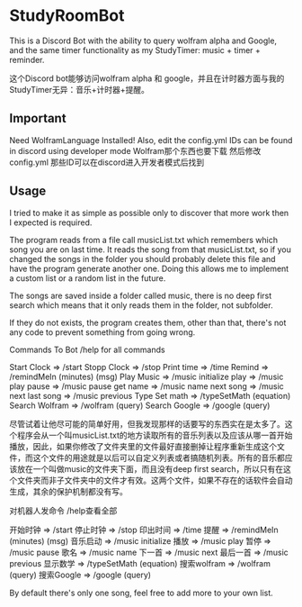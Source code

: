 # StudyRoomBot
This is a Discord Bot with the ability to query wolfram alpha and Google, and the same timer functionality as my StudyTimer: music + timer + reminder.

这个Discord bot能够访问wolfram alpha 和 google，并且在计时器方面与我的StudyTimer无异：音乐+计时器+提醒。

## Important
Need WolframLanguage Installed!
Also, edit the config.yml
IDs can be found in discord using developer mode
Wolfram那个东西也要下载
然后修改config.yml
那些ID可以在discord进入开发者模式后找到

## Usage
I tried to make it as simple as possible only to discover that more work then I expected is required. 

The program reads from a file call musicList.txt which remembers which song you are on last time. It reads the song from that musicList.txt, so if you changed the songs in the folder you should probably delete this file and have the program generate another one. Doing this allows me to implement a custom list or a random list in the future.

The songs are saved inside a folder called music, there is no deep first search which means that it only reads them in the folder, not subfolder. 

If they do not exists, the program creates them, other than that, there's not any code to prevent something from going wrong.

Commands To Bot
/help for all commands

Start Clock    => /start
Stopp Clock    => /stop
Print time     => /time
Remind         => /remindMeIn (minutes) (msg)
Play Music     => /music initialize
          play => /music play
         pause => /music pause
      get name => /music name
     next song => /music next
     last song => /music previous
Type Set math  => /typeSetMath (equation)
Search Wolfram => /wolfram (query)
Search Google  => /google (query)

尽管试着让他尽可能的简单好用，但我发现那样的话要写的东西实在是太多了。这个程序会从一个叫musicList.txt的地方读取所有的音乐列表以及应该从哪一首开始播放，因此，如果你修改了文件夹里的文件最好直接删掉让程序重新生成这个文件，而这个文件的用途就是以后可以自定义列表或者搞随机列表。所有的音乐都应该放在一个叫做music的文件夹下面，而且没有deep first search，所以只有在这个文件夹而非子文件夹中的文件才有效。这两个文件，如果不存在的话软件会自动生成，其余的保护机制都没有写。

对机器人发命令
/help查看全部

开始时钟 => /start
停止时钟 => /stop
印出时间 => /time
提醒 => /remindMeIn (minutes) (msg)
音乐启动 => /music initialize
播放 => /music play
暂停 => /music pause
歌名 => /music name
下一首 => /music next
最后一首 => /music previous
显示数学 => /typeSetMath (equation)
搜索wolfram => /wolfram (query)
搜索Google => /google (query)
   
By default there's only one song, feel free to add more to your own list.